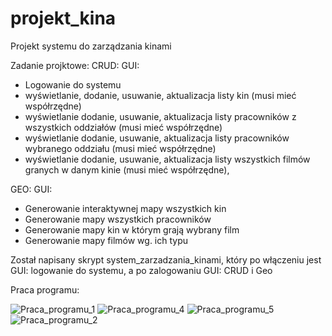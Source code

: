 # projekt_kina
Projekt systemu do zarządzania kinami

Zadanie projktowe:
CRUD: 
GUI:   
- Logowanie do systemu
- wyświetlanie, dodanie, usuwanie, aktualizacja listy kin (musi mieć współrzędne)
- wyświetlanie dodanie, usuwanie, aktualizacja listy pracowników z wszystkich oddziałów 
(musi mieć współrzędne)
- wyświetlanie dodanie, usuwanie, aktualizacja listy pracowników wybranego oddziału (musi 
mieć współrzędne)
- wyświetlanie dodanie, usuwanie, aktualizacja listy wszystkich filmów granych w danym kinie 
(musi mieć współrzędne), 

GEO: 
GUI:
- Generowanie interaktywnej mapy wszystkich kin
- Generowanie mapy wszystkich pracowników
- Generowanie mapy kin w którym grają wybrany film
- Generowanie mapy filmów wg. ich typu

Został napisany skrypt system_zarzadzania_kinami, który po włączeniu jest GUI: logowanie do systemu, 
a po zalogowaniu GUI: CRUD i Geo

Praca programu:

![Praca_programu_1](https://github.com/hubi360/projekt_kina/assets/163434837/688f5108-f8e7-4690-8b68-a58f10d84842)
![Praca_programu_4](https://github.com/hubi360/projekt_kina/assets/163434837/461b0a8e-b3ad-428c-872f-f27f6c387c5c)
![Praca_programu_5](https://github.com/hubi360/projekt_kina/assets/163434837/2e7cbc19-a0d2-4748-8459-9955c366dcbe)
![Praca_programu_2](https://github.com/hubi360/projekt_kina/assets/163434837/dc55fd08-73d8-42f7-83e3-e61fd22249af)

